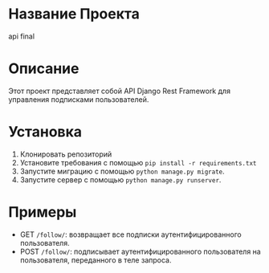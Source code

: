 # Название Проекта
api final

# Описание
Этот проект представляет собой API Django Rest Framework для управления подписками пользователей.

# Установка
1. Клонировать репозиторий
2. Установите требования с помощью `pip install -r requirements.txt`
3. Запустите миграцию с помощью `python manage.py migrate`.
4. Запустите сервер с помощью `python manage.py runserver`.

# Примеры
- GET `/follow/`: возвращает все подписки аутентифицированного пользователя.
- POST `/follow/`: подписывает аутентифицированного пользователя на пользователя, переданного в теле запроса.